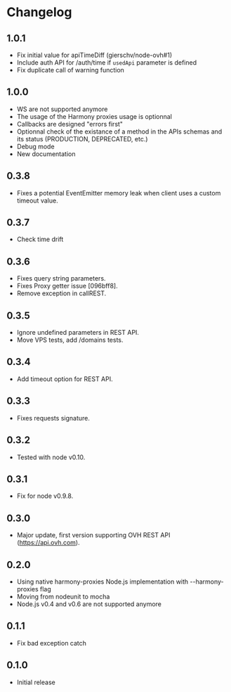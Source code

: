 # Changelog

## 1.0.1

* Fix initial value for apiTimeDiff (gierschv/node-ovh#1)
* Include auth API for /auth/time if `usedApi` parameter is defined
* Fix duplicate call of warning function

## 1.0.0

* WS are not supported anymore
* The usage of the Harmony proxies usage is optionnal
* Callbacks are designed "errors first"
* Optionnal check of the existance of a method in the APIs schemas and its status (PRODUCTION, DEPRECATED, etc.)
* Debug mode
* New documentation

## 0.3.8

* Fixes a potential EventEmitter memory leak when client uses a custom timeout value.

## 0.3.7

* Check time drift

## 0.3.6

* Fixes query string parameters.
* Fixes Proxy getter issue [096bff8].
* Remove exception in callREST.

## 0.3.5

* Ignore undefined parameters in REST API.
* Move VPS tests, add /domains tests.

## 0.3.4

* Add timeout option for REST API.

## 0.3.3

* Fixes requests signature.

## 0.3.2

* Tested with node v0.10.

## 0.3.1

* Fix for node v0.9.8.

## 0.3.0

* Major update, first version supporting OVH REST API (https://api.ovh.com).

## 0.2.0

* Using native harmony-proxies Node.js implementation with --harmony-proxies flag
* Moving from nodeunit to mocha
* Node.js v0.4 and v0.6 are not supported anymore

## 0.1.1

* Fix bad exception catch

## 0.1.0

* Initial release